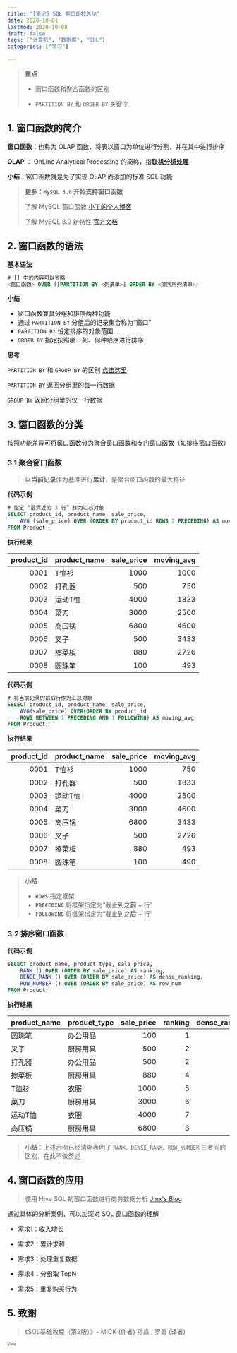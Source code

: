 ```yaml
---
title: "[笔记] SQL 窗口函数总结"
date: 2020-10-01
lastmod: 2020-10-08
draft: false
tags: ["计算机", "数据库", "SQL"]
categories: ["学习"]

---
```




> **重点**
>
> -  窗口函数和聚合函数的区别
>
> -   `PARTITION BY` 和 `ORDER BY` 关键字

## 1. 窗口函数的简介



**窗口函数**：也称为 OLAP 函数，将表以窗口为单位进行分割，并在其中进行排序

**OLAP** ： OnLine Analytical Processing 的简称，指[**联机分析处理**](https://zh.wikipedia.org/wiki/%E7%B7%9A%E4%B8%8A%E5%88%86%E6%9E%90%E8%99%95%E7%90%86) 

**小结**：窗口函数就是为了实现 OLAP 而添加的标准 SQL 功能



> **更多：`MySQL 8.0` 开始支持窗口函数**
>
> 了解 MySQL 窗口函数  [小丁的个人博客](https://tding.top/archives/c6e31643.html) 
>
> 了解 MySQL 8.0 新特性 [官方文档](https://dev.mysql.com/doc/refman/8.0/en/)



## 2. 窗口函数的语法



**基本语法**



```SQL
# [] 中的内容可以省略
<窗口函数> OVER ([PARTITION BY <列清单>] ORDER BY <排序用列清单>)
```



**小结**

- 窗口函数兼具分组和排序两种功能
- 通过 `PARTITION BY` 分组后的记录集合称为“窗口”
- `PARTITION BY` 设定排序的对象范围
- `ORDER BY` 指定按照哪一列、何种顺序进行排序



**思考**

 `PARTITION BY` 和 `GROUP BY` 的区别 [点击这里](https://www.itranslater.com/qa/details/2108912919936238592)

`PARTITION BY` 返回分组里的每一行数据

`GROUP BY` 返回分组里的仅一行数据




## 3. 窗口函数的分类



按照功能差异可将窗口函数分为聚合窗口函数和专门窗口函数（如排序窗口函数）



### **3.1 聚合窗口函数**



> 以**当前记录**作为基准进行**累计**，是聚合窗口函数的最大特征



**代码示例**



```SQL
# 指定 “最靠近的 3 行” 作为汇总对象
SELECT product_id, product_name, sale_price,
	AVG (sale_price) OVER (ORDER BY product_id ROWS 2 PRECEDING) AS moving_avg
FROM Product;
```



**执行结果**




| product_id | product_name | sale_price | moving_avg |
| ---------: | ------------ | ---------: | ---------: |
|       0001 | T恤衫        |       1000 |       1000 |
|       0002 | 打孔器       |        500 |        750 |
|       0003 | 运动T恤      |       4000 |       1833 |
|       0004 | 菜刀         |       3000 |       2500 |
|       0005 | 高压锅       |       6800 |       4600 |
|       0006 | 叉子         |        500 |       3433 |
|       0007 | 擦菜板       |        880 |       2726 |
|       0008 | 圆珠笔       |        100 |        493 |



**代码示例**



```SQL
# 将当前记录的前后行作为汇总对象
SELECT product_id, product_name, sale_price,
	AVG(sale_price) OVER(ORDER BY product_id 
	ROWS BETWEEN 1 PRECEDING AND 1 FOLLOWING) AS moving_avg 
FROM Product;
```



**执行结果**



| product_id | product_name | sale_price | moving_avg |
| ---------: | ------------ | ---------: | ---------: |
|       0001 | T恤衫        |       1000 |        750 |
|       0002 | 打孔器       |        500 |       1833 |
|       0003 | 运动T恤      |       4000 |       2500 |
|       0004 | 菜刀         |       3000 |       4600 |
|       0005 | 高压锅       |       6800 |       3433 |
|       0006 | 叉子         |        500 |       2726 |
|       0007 | 擦菜板       |        880 |        493 |
|       0008 | 圆珠笔       |        100 |        490 |



> **小结**
>
> - **`ROWS`** 指定框架
> - **`PRECEDING`** 将框架指定为“截止到之**前** ~ 行”
> - **`FOLLOWING`**  将框架指定为“截止到之**后** ~ 行”
>



### **3.2 排序窗口函数**



**代码示例**



```SQL
SELECT product_name, product_type, sale_price,
	RANK () OVER (ORDER BY sale_price) AS ranking,
	DENSE_RANK () OVER (ORDER BY sale_price) AS dense_ranking,
	ROW_NUMBER () OVER (ORDER BY sale_price) AS row_num
FROM Product;
```



**执行结果**



| product_name | product_type | sale_price | ranking | dense_ranking | row_num |
| ------------ | ------------ | ---------: | ------: | ------------: | ------: |
| 圆珠笔       | 办公用品     |        100 |       1 |             1 |       1 |
| 叉子         | 厨房用具     |        500 |       2 |             2 |       2 |
| 打孔器       | 办公用品     |        500 |       2 |             2 |       3 |
| 擦菜板       | 厨房用具     |        880 |       4 |             3 |       4 |
| T恤衫        | 衣服         |       1000 |       5 |             4 |       5 |
| 菜刀         | 厨房用具     |       3000 |       6 |             5 |       6 |
| 运动T恤      | 衣服         |       4000 |       7 |             6 |       7 |
| 高压锅       | 厨房用具     |       6800 |       8 |             7 |       8 |



> **小结**：上述示例已经清晰表明了 `RANK、DENSE_RANK、ROW_NUMBER` 三者间的区别，在此不做赘述



## 4. 窗口函数的应用

> 使用 Hive SQL 的窗口函数进行商务数据分析 [Jmx's Blog](https://jiamaoxiang.top/2020/09/07/%E4%BD%BF%E7%94%A8Hive-SQL%E7%9A%84%E7%AA%97%E5%8F%A3%E5%87%BD%E6%95%B0%E8%BF%9B%E8%A1%8C%E5%95%86%E5%8A%A1%E6%95%B0%E6%8D%AE%E5%88%86%E6%9E%90/)

通过具体的分析案例，可以加深对 SQL 窗口函数的理解

- 需求1：收入增长
- 需求2：累计求和

- 需求3：处理重复数据

- 需求4：分组取 TopN

- 需求5：重复购买行为



## 5. 致谢



> 《SQL基础教程（第2版）》- MICK (作者) 孙淼 , 罗勇 (译者) 



<img src="https://file.ituring.com.cn/ScreenShow/1712477631b07b9f5895" alt="img" style="zoom:50%;" />


